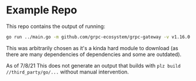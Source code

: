# Example Repo

This repo contains the output of running:

```bash
go run ../main.go -m github.com/grpc-ecosystem/grpc-gateway -v v1.16.0
```

This was arbitrarily chosen as it's a kinda hard module to download (as there are many dependencies of dependencies and some are outdated).

As of 7/8/21 This does not generate an output that builds with `plz build //third_party/go/...` without manual intervention.
